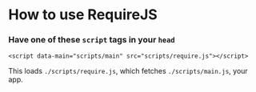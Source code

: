 # How to use RequireJS

### Have one of these `script` tags in your `head`

```
<script data-main="scripts/main" src="scripts/require.js"></script>
```

This loads `./scripts/require.js`, which fetches `./scripts/main.js`, your app.

